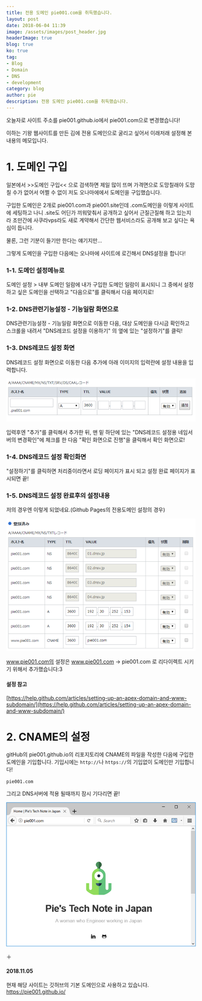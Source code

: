 ```yaml
---
title: 전용 도메인 pie001.com을 취득했습니다.
layout: post
date: 2018-06-04 11:39
image: /assets/images/post_header.jpg
headerImage: true
blog: true
ko: true
tag:
- Blog
- Domain
- DNS
- development
category: blog
author: pie
description: 전용 도메인 pie001.com을 취득했습니다.
---
```


오늘자로 사이트 주소를 pie001.github.io에서 pie001.com으로 변경했습니다!

이하는 기왕 웹사이트를 만든 김에 전용 도메인으로 굴리고 싶어서 이래저래 설정해 본 내용의 메모입니다.

# 1. 도메인 구입

일본에서 >>도메인 구입<< 으로 검색하면 제일 많이 뜨며 가격면으로 도망칠래야 도망칠 수가 없어서 어쩔 수 없이 저도 오나마에에서 도메인을 구입했습니다.

구입한 도메인은 2개로 pie001.com과 pie001.site인데 .com도메인을 이렇게 사이트에 세팅하고 나니 .site도 어딘가 끼워맞춰서 공개하고 싶어서 근질근질해 하고 있는지라 조만간에 사쿠라vps라도 새로 계약해서 간단한 웹서비스라도 공개해 보고 싶다는 욕심이 듭니다.

물론, 그런 기분이 들기만 한다는 얘기지만...

그렇게 도메인을 구입한 다음에는 오나마에 사이트에 로긴해서 DNS설정을 합니다!

### 1-1. 도메인 설정메뉴로
도메인 설정 > 내부 도메인 일람에 내가 구입한 도메인 일람이 표시되니 그 중에서 설정하고 싶은 도메인을 선택하고 "다음으로"를 클릭해서 다음 페이지로!
### 1-2. DNS관련기능설정 - 기능일람 화면으로
DNS관련기능설정 - 기능일람 화면으로 이동한 다음, 대상 도메인을 다시금 확인하고 스크롤을 내려서 "DNS레코드 설정을 이용하기" 의 옆에 있는 "설정하기"를 클릭!
### 1-3. DNS레코드 설정 화면
DNS레코드 설정 화면으로 이동한 다음 추가에 아래 이미지의 입력란에 설정 내용을 입력합니다.

![0018-2](/assets/images/post/0018-2.png)

입력후엔 "추가"를 클릭해서 추가한 뒤, 맨 밑 하단에 있는 "DNS레코드 설정용 네임서버의 변경확인"에 체크를 한 다음 "확인 화면으로 진행"을 클릭해서 확인 화면으로!

### 1-4. DNS레코드 설정 확인화면
"설정하기"를 클릭하면 처리중이라면서 로딩 페이지가 표시 되고 설정 완료 페이지가 표시되면 끝!

### 1-5. DNS레코드 설정 완료후의 설정내용

저의 경우엔 이렇게 되었네요.(Github Pages의 전용도메인 설정의 경우)

![0018-1](/assets/images/post/0018-1.png)

www.pie001.com의 설정은 www.pie001.com -> pie001.com 로 리다이렉트 시키기 위해서 추가했습니다:3

#### 설정 참고
[https://help.github.com/articles/setting-up-an-apex-domain-and-www-subdomain/](https://help.github.com/articles/setting-up-an-apex-domain-and-www-subdomain/)

# 2. CNAME의 설정

gitHub의 pie001.github.io의 리포지토리에 CNAME의 파일을 작성한 다음에 구입한 도메인을 기입합니다.
기입시에는 ```http://```나 ```https://```의 기입없이 도메인만 기입합니다!

```
pie001.com
```

그리고 DNS서버에 적용 될때까지 잠시 기다리면 끝!

![0018-1](/assets/images/post/0018-3.png)


＋
#### 2018.11.05
현재 해당 사이트는 깃허브의 기본 도메인으로 사용하고 있습니다.
https://pie001.github.io/
